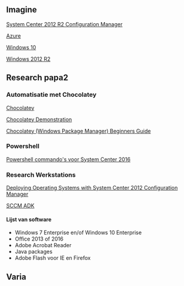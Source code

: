 ## Imagine

[System Center 2012 R2 Configuration Manager](https://e5.onthehub.com/WebStore/OfferingsOfMajorVersionList.aspx?pmv=063871bb-ba3d-e311-93f6-b8ca3a5db7a1&cmi_mnuMain=2b44b80c-dfc9-e111-971c-f04da23e67f6&cmi_mnuMain_child=112a5706-3bdb-e111-9c76-f04da23fc522&cmi_mnuMain_child_child=6b5163fa-40db-e111-9c76-f04da23fc522&ws=9382cda9-c42d-e211-aed3-f04da23e67f6&vsro=8)

[Azure](https://e5.onthehub.com/WebStore/OfferingDetails.aspx?o=98a24997-f5b7-e611-9423-b8ca3a5db7a1&ws=9382cda9-c42d-e211-aed3-f04da23e67f6&vsro=8)

[Windows 10](https://e5.onthehub.com/WebStore/OfferingsOfMajorVersionList.aspx?pmv=769faff4-d124-e511-940e-b8ca3a5db7a1&cmi_mnuMain=2b44b80c-dfc9-e111-971c-f04da23e67f6&cmi_mnuMain_child=112a5706-3bdb-e111-9c76-f04da23fc522&cmi_mnuMain_child_child=6b5163fa-40db-e111-9c76-f04da23fc522&ws=9382cda9-c42d-e211-aed3-f04da23e67f6&vsro=8)

[Windows 2012 R2](https://e5.onthehub.com/WebStore/OfferingsOfMajorVersionList.aspx?pmv=4b523f0e-3adf-e211-9000-f04da23fc520&cmi_mnuMain=2b44b80c-dfc9-e111-971c-f04da23e67f6&cmi_mnuMain_child=112a5706-3bdb-e111-9c76-f04da23fc522&cmi_mnuMain_child_child=6b5163fa-40db-e111-9c76-f04da23fc522&ws=9382cda9-c42d-e211-aed3-f04da23e67f6&vsro=8)



## Research papa2

### Automatisatie met Chocolatey

[Chocolatey](https://chocolatey.org/)

[Chocolatey Demonstration](https://www.youtube.com/watch?v=HlnTZF3H1Ac)

[Chocolatey (Windows Package Manager) Beginners Guide](https://www.youtube.com/watch?v=hfgZYpo5moA)

### Powershell

[Powershell commando's voor System Center 2016](https://docs.microsoft.com/en-us/system-center/scsm/sm-cmdlets)

### Research Werkstations

[Deploying Operating Systems with System Center 2012 Configuration Manager](https://www.youtube.com/watch?v=99I354t500g)

[SCCM ADK](https://blogs.msdn.microsoft.com/beanexpert/2015/08/04/how-to-switch-to-windows-10-adk-on-configmgr-2012-r2-sp1/)

#### Lijst van software
- Windows 7 Enterprise en/of Windows 10 Enterprise
- Office 2013 of 2016
- Adobe Acrobat Reader
- Java packages
- Adobe Flash voor IE en Firefox

## Varia

